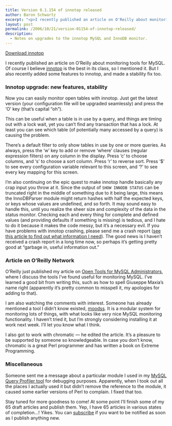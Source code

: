```yaml
---
title: Version 0.1.154 of innotop released
author: Baron Schwartz
excerpt: "<p>I recently published an article on O'Reilly about monitoring tools for MySQL.  Of course I believe innotop is the best in its class, so I mentioned it.  But I also recently added some features to innotop, and made a stability fix too.</p>"
layout: post
permalink: /2006/10/21/version-01154-of-innotop-released/
description:
  - Notes on upgrades to the innotop MySQL and InnoDB monitor.
---
```

<p class="download">
  <a href="/innotop/">Download innotop</a>
</p>

I recently published an article on O&#8217;Reilly about monitoring tools for MySQL. Of course I believe [innotop][1] is the best in its class, so I mentioned it. But I also recently added some features to innotop, and made a stability fix too.

### Innotop upgrade: new features, stability

Now you can easily monitor open tables with innotop. Just get the latest version (your configuration file will be upgraded seamlessly) and press the &#8216;O&#8217; key (that&#8217;s capital &#8220;oh&#8221;).

This can be useful when a table is in use by a query, and things are timing out with a lock wait, yet you can&#8217;t find any transaction that has a lock. At least you can see which table (of potentially many accessed by a query) is causing the problem.

There&#8217;s a default filter to only show tables in use by one or more queries. As always, press the &#8216;w&#8217; key to add or remove &#8216;where&#8217; clauses (regular expression filters) on any column in the display. Press &#8216;c&#8217; to choose columns, and &#8216;s&#8217; to choose a sort column. Press &#8216;r&#8217; to reverse sort. Press &#8216;$&#8217; to see every configuration variable relevant to this screen, and &#8216;?&#8217; to see every key mapping for this screen.

I&#8217;m also continuing on the epic quest to make innotop handle basically any crap input you throw at it. Since the output of `SHOW INNODB STATUS` can be truncated right in the middle of something due to it being large, this means the InnoDBParser module might return hashes with half the expected keys, or keys whose values are undefined, and so forth. It may sound easy to handle this, until you realize the sheer size and complexity of the data in the status monitor. Checking each and every thing for complete and defined values (and providing defaults if something is missing) is tedious, and I hate to do it because it makes the code messy, but it&#8217;s a necessary evil. If you have problems with innotop crashing, please send me a crash report ([see this article to find out what information I need][2]). The good news is I haven&#8217;t received a crash report in a long time now, so perhaps it&#8217;s getting pretty good at &#8220;garbage in, useful information out.&#8221;

### Article on O&#8217;Reilly Network

O&#8217;Reilly just published my article on [Open Tools for MySQL Administrators][3], where I discuss the tools I&#8217;ve found useful for monitoring MySQL. I&#8217;ve learned a good bit from writing this, such as how to spell Giuseppe Maxia&#8217;s name right (apparently it&#8217;s pretty common to misspell it, my apologies for adding to that).

I am also watching the comments with interest. Someone has already mentioned a tool I didn&#8217;t know existed, [moodss][4]. It is a modular system for monitoring lots of things, with what looks like very nice MySQL monitoring functionality. I haven&#8217;t tried it, but I&#8217;m strongly considering installing it at work next week. I&#8217;ll let you know what I think.

I also got to work with chromatic &#8212; he edited the article. It&#8217;s a pleasure to be supported by someone so knowledgeable. In case you don&#8217;t know, chromatic is a great Perl programmer and has written a book on Extreme Programming.

### Miscellaneous

Someone sent me a message about a particular module I used in my [MySQL Query Profiler tool][5] for debugging purposes. Apparently, when I took out all the places I actually used it but didn&#8217;t remove the reference to the module, it caused some earlier versions of Perl to complain. I fixed that too.

Stay tuned for more goodness to come! At some point I&#8217;ll finish some of my 65 draft articles and publish them. Yep, I have 65 articles in various states of completion&#8230;! Yikes. You can [subscribe][6] if you want to be notified as soon as I publish anything new.

 [1]: /innotop/
 [2]: /blog/2006/08/02/what-to-do-when-innotop-crashes/
 [3]: http://www.oreillynet.com/pub/a/mysql/2006/10/19/mysql-tools.html
 [4]: http://jfontain.free.fr/mysql/
 [5]: /mysql-query-profiler/
 [6]: /blog/subscribe/